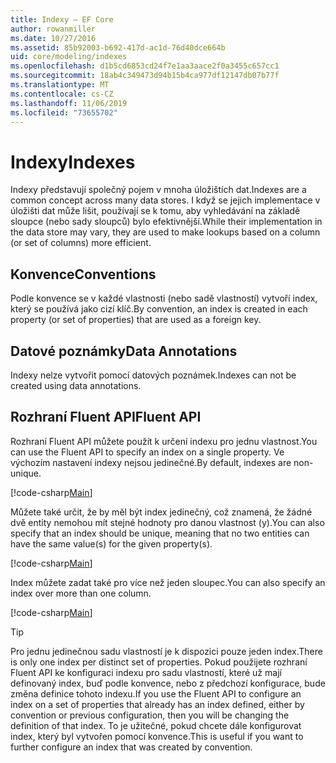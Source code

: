 ```yaml
---
title: Indexy – EF Core
author: rowanmiller
ms.date: 10/27/2016
ms.assetid: 85b92003-b692-417d-ac1d-76d40dce664b
uid: core/modeling/indexes
ms.openlocfilehash: d1b5cd6853cd24f7e1aa3aace2f0a3455c657cc1
ms.sourcegitcommit: 18ab4c349473d94b15b4ca977df12147db07b77f
ms.translationtype: MT
ms.contentlocale: cs-CZ
ms.lasthandoff: 11/06/2019
ms.locfileid: "73655702"
---
```

# <a name="indexes"></a><span data-ttu-id="08b2c-102">Indexy</span><span class="sxs-lookup"><span data-stu-id="08b2c-102">Indexes</span></span>

<span data-ttu-id="08b2c-103">Indexy představují společný pojem v mnoha úložištích dat.</span><span class="sxs-lookup"><span data-stu-id="08b2c-103">Indexes are a common concept across many data stores.</span></span> <span data-ttu-id="08b2c-104">I když se jejich implementace v úložišti dat může lišit, používají se k tomu, aby vyhledávání na základě sloupce (nebo sady sloupců) bylo efektivnější.</span><span class="sxs-lookup"><span data-stu-id="08b2c-104">While their implementation in the data store may vary, they are used to make lookups based on a column (or set of columns) more efficient.</span></span>

## <a name="conventions"></a><span data-ttu-id="08b2c-105">Konvence</span><span class="sxs-lookup"><span data-stu-id="08b2c-105">Conventions</span></span>

<span data-ttu-id="08b2c-106">Podle konvence se v každé vlastnosti (nebo sadě vlastností) vytvoří index, který se používá jako cizí klíč.</span><span class="sxs-lookup"><span data-stu-id="08b2c-106">By convention, an index is created in each property (or set of properties) that are used as a foreign key.</span></span>

## <a name="data-annotations"></a><span data-ttu-id="08b2c-107">Datové poznámky</span><span class="sxs-lookup"><span data-stu-id="08b2c-107">Data Annotations</span></span>

<span data-ttu-id="08b2c-108">Indexy nelze vytvořit pomocí datových poznámek.</span><span class="sxs-lookup"><span data-stu-id="08b2c-108">Indexes can not be created using data annotations.</span></span>

## <a name="fluent-api"></a><span data-ttu-id="08b2c-109">Rozhraní Fluent API</span><span class="sxs-lookup"><span data-stu-id="08b2c-109">Fluent API</span></span>

<span data-ttu-id="08b2c-110">Rozhraní Fluent API můžete použít k určení indexu pro jednu vlastnost.</span><span class="sxs-lookup"><span data-stu-id="08b2c-110">You can use the Fluent API to specify an index on a single property.</span></span> <span data-ttu-id="08b2c-111">Ve výchozím nastavení indexy nejsou jedinečné.</span><span class="sxs-lookup"><span data-stu-id="08b2c-111">By default, indexes are non-unique.</span></span>

[!code-csharp[Main](../../../samples/core/Modeling/FluentAPI/Index.cs?name=Index&highlight=7,8)]

<span data-ttu-id="08b2c-112">Můžete také určit, že by měl být index jedinečný, což znamená, že žádné dvě entity nemohou mít stejné hodnoty pro danou vlastnost (y).</span><span class="sxs-lookup"><span data-stu-id="08b2c-112">You can also specify that an index should be unique, meaning that no two entities can have the same value(s) for the given property(s).</span></span>

[!code-csharp[Main](../../../samples/core/Modeling/FluentAPI/IndexUnique.cs?name=ModelBuilder&highlight=3)]

<span data-ttu-id="08b2c-113">Index můžete zadat také pro více než jeden sloupec.</span><span class="sxs-lookup"><span data-stu-id="08b2c-113">You can also specify an index over more than one column.</span></span>

[!code-csharp[Main](../../../samples/core/Modeling/FluentAPI/IndexComposite.cs?name=Composite&highlight=7,8)]

> [!TIP]  
> <span data-ttu-id="08b2c-114">Pro jednu jedinečnou sadu vlastností je k dispozici pouze jeden index.</span><span class="sxs-lookup"><span data-stu-id="08b2c-114">There is only one index per distinct set of properties.</span></span> <span data-ttu-id="08b2c-115">Pokud použijete rozhraní Fluent API ke konfiguraci indexu pro sadu vlastností, které už mají definovaný index, buď podle konvence, nebo z předchozí konfigurace, bude změna definice tohoto indexu.</span><span class="sxs-lookup"><span data-stu-id="08b2c-115">If you use the Fluent API to configure an index on a set of properties that already has an index defined, either by convention or previous configuration, then you will be changing the definition of that index.</span></span> <span data-ttu-id="08b2c-116">To je užitečné, pokud chcete dále konfigurovat index, který byl vytvořen pomocí konvence.</span><span class="sxs-lookup"><span data-stu-id="08b2c-116">This is useful if you want to further configure an index that was created by convention.</span></span>
